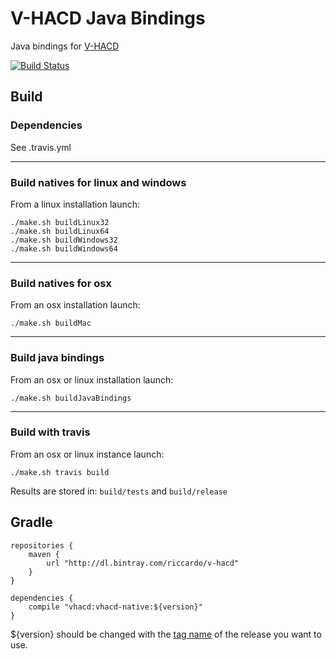 # V-HACD Java Bindings
Java bindings for [V-HACD](https://github.com/kmammou/v-hacd)

[![Build Status](https://travis-ci.org/riccardobl/v-hacd-java-bindings.svg?branch=master)](https://travis-ci.org/riccardobl/v-hacd-java-bindings)

## Build 
### Dependencies
See .travis.yml 
___
### Build natives for linux and windows
From a linux installation launch:
```
./make.sh buildLinux32
./make.sh buildLinux64  
./make.sh buildWindows32
./make.sh buildWindows64
```
___
### Build natives for osx
From an osx installation launch:
```
./make.sh buildMac
```
___
### Build java bindings 
From an osx or linux installation launch:
```
./make.sh buildJavaBindings
```
___
### Build with travis
From an osx or linux instance launch:
```
./make.sh travis build
```


Results are stored in: `build/tests` and `build/release`

## Gradle
```
repositories { 
    maven { 
        url "http://dl.bintray.com/riccardo/v-hacd" 
    } 
}

dependencies {
    compile "vhacd:vhacd-native:${version}"
}

```
${version} should be changed with the [tag name](https://github.com/riccardobl/v-hacd-java-bindings/tags) of the release you want to use.
